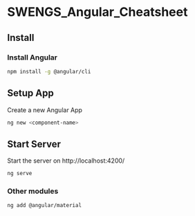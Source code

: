 # SWENGS_Angular_Cheatsheet

## Install

### Install Angular
````bash
npm install -g @angular/cli
````

## Setup App
Create a new Angular App
````bash
ng new <component-name>
````

## Start Server
Start the server on http://localhost:4200/
````bash
ng serve
````

### Other modules
````bash
ng add @angular/material
````
